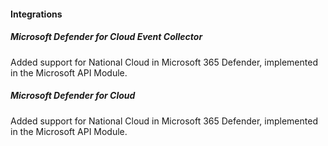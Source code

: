 #### Integrations

##### Microsoft Defender for Cloud Event Collector

Added support for National Cloud in Microsoft 365 Defender, implemented in the Microsoft API Module.

##### Microsoft Defender for Cloud

Added support for National Cloud in Microsoft 365 Defender, implemented in the Microsoft API Module.
